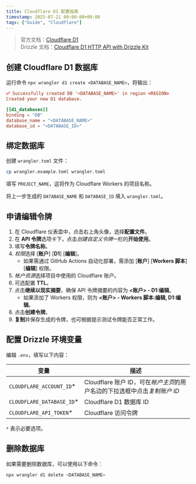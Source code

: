 ```yaml
---
title: Cloudflare D1 配置指南
timestamp: 2025-07-21 00:00:00+00:00
tags: ["Guide", "Cloudflare"]
---
```


> 官方文档：[Cloudflare D1](https://developers.cloudflare.com/d1/get-started/)\
> Drizzle 文档：[Cloudflare D1 HTTP API with Drizzle Kit](https://orm.drizzle.team/docs/guides/d1-http-with-drizzle-kit)

## 创建 Cloudflare D1 数据库

运行命令 `npx wrangler d1 create <DATABASE_NAME>`，将输出：

```toml
✅ Successfully created DB '<DATABASE_NAME>' in region <REGION>
Created your new D1 database.

[[d1_databases]]
binding = "DB"
database_name = "<DATABASE_NAME>"
database_id = "<DATABASE_ID>"
```

## 绑定数据库

创建 `wrangler.toml` 文件：

```sh
cp wrangler.example.toml wrangler.toml
```

填写 `PROJECT_NAME`，这将作为 Cloudflare Workers 的项目名称。

将上一步生成的 `DATABASE_NAME` 和 `DATABASE_ID` 填入 `wrangler.toml`。

## 申请编辑令牌

1. 在 Cloudflare 仪表盘中，点击右上角头像，选择**配置文件**。
2. 在 **API 令牌**选项卡下，点击*创建自定义令牌*一栏的**开始使用**。
3. 填写**令牌名称**。
4. *权限*选择 [**账户**] [**D1**] [**编辑**]。
    - 如果需通过 GitHub Actions 自动化部署，需添加 [**账户**] [**Workers 脚本**] [**编辑**] 权限。
5. *帐户资源*选择项目中使用的 Cloudflare 账户。
6. 可选配置 **TTL**。
7. 点击**继续以现实摘要**，确保 API 令牌摘要的内容为 **<账户> - D1:编辑**。
    - 如果添加了 Workers 权限，则为 **<账户> - Workers 脚本:编辑, D1:编辑**。
8. 点击**创建令牌**。
9. **复制**并保存生成的令牌，也可根据提示测试令牌能否正常工作。

## 配置 Drizzle 环境变量

编辑 `.env`，填写以下内容：

| 变量 | 描述 |
| - | - |
| `CLOUDFLARE_ACCOUNT_ID`* | Cloudflare 账户 ID，可在*帐户主页*的用户名边的下拉选框中点击*复制账户 ID* |
| `CLOUDFLARE_DATABASE_ID`* | Cloudflare D1 数据库 ID |
| `CLOUDFLARE_API_TOKEN`* | Cloudflare 访问令牌 |

`*` 表示必要选项。

## 删除数据库

如果需要删除数据库，可以使用以下命令：

```sh
npx wrangler d1 delete <DATABASE_NAME>
```
